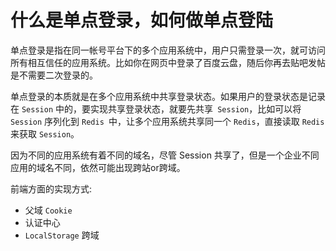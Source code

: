 # 什么是单点登录，如何做单点登陆

单点登录是指在同一帐号平台下的多个应用系统中，用户只需登录一次，就可访问所有相互信任的应用系统。比如你在网页中登录了百度云盘，随后你再去贴吧发帖 是不需要二次登录的。

单点登录的本质就是在多个应用系统中共享登录状态。如果用户的登录状态是记录在 `Session` 中的，要实现共享登录状态，就要先共享` Session`，比如可以将 `Session` 序列化到 `Redis `中，让多个应用系统共享同一个 `Redis`，直接读取 `Redis` 来获取 `Session`。

因为不同的应用系统有着不同的域名，尽管 Session 共享了，但是一个企业不同应用的域名不同，依然可能出现跨站or跨域。

前端方面的实现方式:

- 父域 `Cookie`
- 认证中心
- `LocalStorage` 跨域